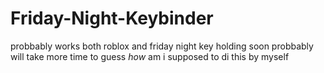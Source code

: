 # Friday-Night-Keybinder
probbably works both roblox and friday night
key holding soon probbably will take more time to guess _how_ am i supposed to di this by myself


